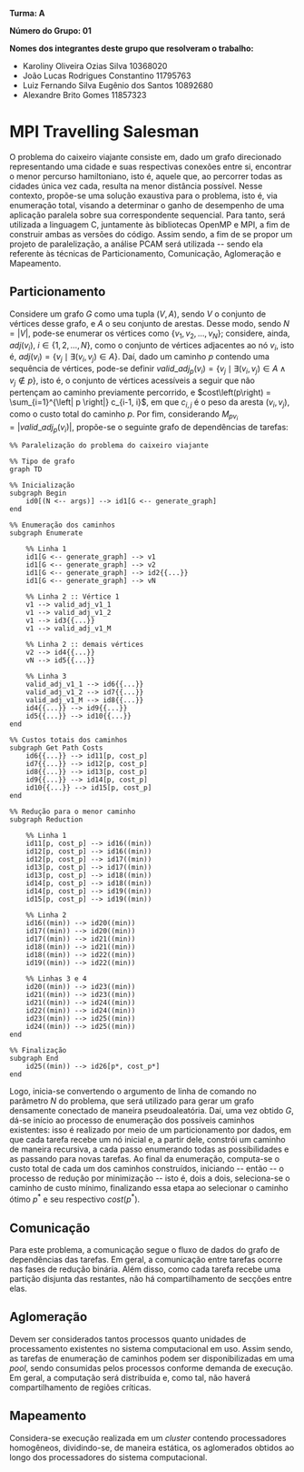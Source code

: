 **Turma: A**

**Número do Grupo: 01**

**Nomes dos integrantes deste grupo que resolveram o trabalho:**

- Karoliny Oliveira Ozias Silva 10368020
- João Lucas Rodrigues Constantino 11795763
- Luiz Fernando Silva Eugênio dos Santos 10892680
- Alexandre Brito Gomes 11857323


# MPI Travelling Salesman

O problema do caixeiro viajante consiste em, dado um grafo direcionado representando uma cidade e suas respectivas conexões entre si, encontrar o menor percurso hamiltoniano, isto é, aquele que, ao percorrer todas as cidades única vez cada, resulta na menor distância possível. Nesse contexto, propõe-se uma solução exaustiva para o problema, isto é, via enumeração total, visando a determinar o ganho de desempenho de uma aplicação paralela sobre sua correspondente sequencial. Para tanto, será utilizada a linguagem C, juntamente às bibliotecas OpenMP e MPI, a fim de construir ambas as versões do código. Assim sendo,  a fim de se propor um projeto de paralelização, a análise PCAM será utilizada -- sendo ela referente às técnicas de Particionamento, Comunicação, Aglomeração e Mapeamento. 

## Particionamento

Considere um grafo $G$ como uma tupla $\left(V, A \right)$, sendo $V$ o conjunto de vértices desse grafo, e $A$ o seu conjunto de arestas. Desse modo, sendo $N = \left| V \right|$, pode-se enumerar os vértices como $\lbrace v_1, v_2, \dots, v_N \rbrace$; considere, ainda, $adj(v_i)$, $i\in \lbrace 1,2,\dots,N \rbrace$, como o conjunto de vértices adjacentes ao nó $v_i$, isto é, $adj(v_i)=\lbrace v_j \mid \exists \left( v_i, v_j \right) \in A \rbrace$. Daí, dado um caminho $p$ contendo uma sequência de vértices, pode-se definir ${valid\_adj}_{p}(v_i) = \lbrace v_j \mid \exists \left( v_i, v_j \right) \in A  \land v_j \notin p \rbrace$, isto é, o conjunto de vértices acessíveis a seguir que não pertençam ao caminho previamente percorrido, e $cost\left(p\right) = \sum_{i=1}^{\left| p \right|} c_{i-1, i}$, em que $c_{i,j}$ é o peso da aresta $\left( v_i, v_j \right)$, como o custo total do caminho $p$. Por fim, considerando ${M}_{pv_i} = \left| {valid\_adj}_{p}(v_i) \right|$, propõe-se o seguinte grafo de dependências de tarefas:

```mermaid
%% Paralelização do problema do caixeiro viajante

%% Tipo de grafo
graph TD 

%% Inicialização
subgraph Begin
	id0[(N <-- args)] --> id1[G <-- generate_graph]
end

%% Enumeração dos caminhos
subgraph Enumerate

	%% Linha 1
	id1[G <-- generate_graph] --> v1
	id1[G <-- generate_graph] --> v2
	id1[G <-- generate_graph] --> id2{{...}}
	id1[G <-- generate_graph] --> vN
	
	%% Linha 2 :: Vértice 1
	v1 --> valid_adj_v1_1
	v1 --> valid_adj_v1_2
	v1 --> id3{{...}}
	v1 --> valid_adj_v1_M
	
	%% Linha 2 :: demais vértices
	v2 --> id4{{...}}
	vN --> id5{{...}}
	
	%% Linha 3
	valid_adj_v1_1 --> id6{{...}}
	valid_adj_v1_2 --> id7{{...}}
	valid_adj_v1_M --> id8{{...}}
	id4{{...}} --> id9{{...}}
	id5{{...}} --> id10{{...}}
end

%% Custos totais dos caminhos
subgraph Get Path Costs
	id6{{...}} --> id11[p, cost_p]
	id7{{...}} --> id12[p, cost_p]
	id8{{...}} --> id13[p, cost_p]
	id9{{...}} --> id14[p, cost_p]
	id10{{...}} --> id15[p, cost_p]
end

%% Redução para o menor caminho
subgraph Reduction

	%% Linha 1
	id11[p, cost_p] --> id16((min))
	id12[p, cost_p] --> id16((min))
	id12[p, cost_p] --> id17((min))
	id13[p, cost_p] --> id17((min))
	id13[p, cost_p] --> id18((min))
	id14[p, cost_p] --> id18((min))
	id14[p, cost_p] --> id19((min))
	id15[p, cost_p] --> id19((min))
	
	%% Linha 2
	id16((min)) --> id20((min))
	id17((min)) --> id20((min))
	id17((min)) --> id21((min))
	id18((min)) --> id21((min))
	id18((min)) --> id22((min))
	id19((min)) --> id22((min))
	
	%% Linhas 3 e 4
	id20((min)) --> id23((min))
	id21((min)) --> id23((min))
	id21((min)) --> id24((min))
	id22((min)) --> id24((min))
	id23((min)) --> id25((min))
	id24((min)) --> id25((min))
end

%% Finalização
subgraph End
	id25((min)) --> id26[p*, cost_p*]
end
```

Logo, inicia-se convertendo o argumento de linha de comando no parâmetro $N$ do problema, que será utilizado para gerar um grafo densamente conectado de maneira pseudoaleatória. Daí, uma vez obtido $G$, dá-se início ao processo de enumeração dos possíveis caminhos existentes: isso é realizado por meio de um particionamento por dados, em que cada tarefa recebe um nó inicial e, a partir dele, constrói um caminho de maneira recursiva, a cada passo enumerando todas as possibilidades e as passando para novas tarefas. Ao final da enumeração, computa-se o custo total de cada um dos caminhos construídos, iniciando -- então -- o processo de redução por minimização -- isto é, dois a dois, seleciona-se o caminho de custo mínimo, finalizando essa etapa ao selecionar o caminho ótimo $p^*$ e seu respectivo $cost(p^*)$.

## Comunicação

Para este problema, a comunicação segue o fluxo de dados do grafo de dependências das tarefas. Em geral, a comunicação entre tarefas ocorre nas fases de redução binária. Além disso, como cada tarefa recebe uma partição disjunta das restantes, não há compartilhamento de secções entre elas.

## Aglomeração

Devem ser considerados tantos processos quanto unidades de processamento existentes no sistema computacional em uso. Assim sendo, as tarefas de enumeração de caminhos podem ser disponibilizadas em uma *pool*, sendo consumidas pelos processos conforme demanda de execução. Em geral, a computação será distribuída e, como tal, não haverá compartilhamento de regiões críticas.

## Mapeamento

Considera-se execução realizada em um *cluster* contendo processadores homogêneos, dividindo-se, de maneira estática, os aglomerados obtidos ao longo dos processadores do sistema computacional.